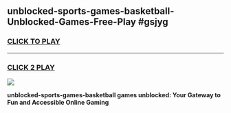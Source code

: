 
## unblocked-sports-games-basketball-Unblocked-Games-Free-Play #gsjyg
<h3>
<a href="https://us.freeplayer.one?title=unblocked-sports-games-basketball&ref=9M">CLICK TO PLAY</a></h3>
<hr>

<h3>
<a href="https://us.freeplayer.one?title=unblocked-sports-games-basketball&ref=9M">CLICK 2 PLAY</a>
  
</h3>

<a href="https://us.freeplayer.one?title=unblocked-sports-games-basketball&ref=9M"><img src="https://clearcache.store/games.png"></a>


**unblocked-sports-games-basketball games unblocked: Your Gateway to Fun and Accessible Online Gaming**
